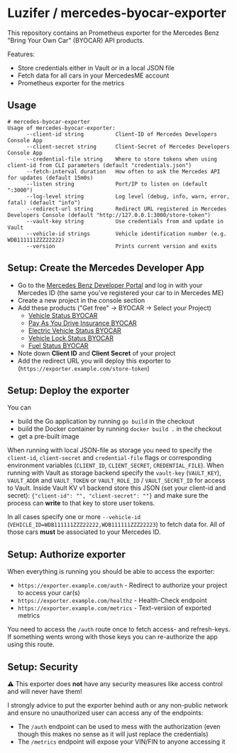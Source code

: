 # Luzifer / mercedes-byocar-exporter

This repository contains an Prometheus exporter for the Mercedes Benz "Bring Your Own Car" (BYOCAR) API products.

Features:

- Store credentials either in Vault or in a local JSON file
- Fetch data for all cars in your MercedesME account
- Prometheus exporter for the metrics

## Usage

```console
# mercedes-byocar-exporter
Usage of mercedes-byocar-exporter:
      --client-id string          Client-ID of Mercedes Developers Console App
      --client-secret string      Client-Secret of Mercedes Developers Console App
      --credential-file string    Where to store tokens when using client-id from CLI parameters (default "credentials.json")
      --fetch-interval duration   How often to ask the Mercedes API for updates (default 15m0s)
      --listen string             Port/IP to listen on (default ":3000")
      --log-level string          Log level (debug, info, warn, error, fatal) (default "info")
      --redirect-url string       Redirect URL registered in Mercedes Developers Console (default "http://127.0.0.1:3000/store-token")
      --vault-key string          Use credentials from and update in Vault
      --vehicle-id strings        Vehicle identification number (e.g. WDB111111ZZZ22222)
      --version                   Prints current version and exits
```

## Setup: Create the Mercedes Developer App

- Go to the [Mercedes Benz Developer Portal](https://developer.mercedes-benz.com/) and log in with your Mercedes ID (the same you've registered your car to in Mercedes ME)
- Create a new project in the console section
- Add these products ("Get free" -> BYOCAR -> Select your Project)
  - [Vehicle Status BYOCAR](https://developer.mercedes-benz.com/products/vehicle_status)
  - [Pay As You Drive Insurance BYOCAR](https://developer.mercedes-benz.com/products/pay_as_you_drive_insurance)
  - [Electric Vehicle Status BYOCAR](https://developer.mercedes-benz.com/products/electric_vehicle_status)
  - [Vehicle Lock Status BYOCAR](https://developer.mercedes-benz.com/products/vehicle_lock_status)
  - [Fuel Status BYOCAR](https://developer.mercedes-benz.com/products/fuel_status)
- Note down **Client ID** and **Client Secret** of your project
- Add the redirect URL you will deploy this exporter to (`https://exporter.example.com/store-token`)

## Setup: Deploy the exporter

You can

- build the Go application by running `go build` in the checkout
- build the Docker container by running `docker build .` in the checkout
- get a pre-built image

When running with local JSON-file as storage you need to specify the `client-id`, `client-secret` and `credential-file` flags or corresponding environment variables (`CLIENT_ID`, `CLIENT_SECRET`, `CREDENTIAL_FILE`). When running with Vault as storage backend specify the `vault-key` (`VAULT_KEY`), `VAULT_ADDR` and `VAULT_TOKEN` or `VAULT_ROLE_ID` / `VAULT_SECRET_ID` for access to Vault. Inside Vault KV v1 backend store this JSON (set your client-id and secret): `{"client-id": "", "client-secret": ""}` and make sure the process can **write** to that key to store user tokens.

In all cases specify one or more `--vehicle-id` (`VEHICLE_ID=WDB111111ZZZ22222,WDB111111ZZZ22223`) to fetch data for. All of those cars **must** be associated to your Mercedes ID.

## Setup: Authorize exporter

When everything is running you should be able to access the exporter:

- `https://exporter.example.com/auth` - Redirect to authorize your project to access your car(s)
- `https://exporter.example.com/healthz` - Health-Check endpoint
- `https://exporter.example.com/metrics` - Text-version of exported metrics

You need to access the `/auth` route once to fetch access- and refresh-keys. If something wents wrong with those keys you can re-authorize the app using this route.

## Setup: Security

⚠️ This exporter does **not** have any security measures like access control and will never have them!

I strongly advice to put the exporter behind auth or any non-public network and ensure no unauthorized user can access any of the endpoints:

- The `/auth` endpoint can be used to mess with the authorization (even though this makes no sense as it will just replace the credentials)
- The `/metrics` endpoint will expose your VIN/FIN to anyone accessing it
